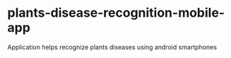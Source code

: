# plants-disease-recognition-mobile-app
Application helps recognize plants diseases using android smartphones
